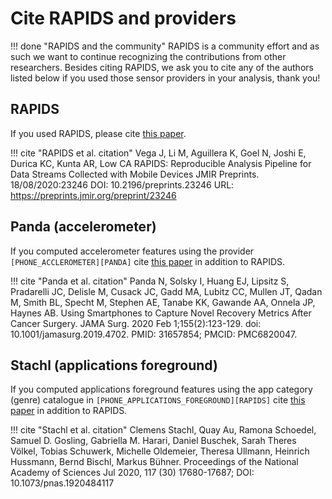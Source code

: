 # Cite RAPIDS and providers

!!! done "RAPIDS and the community"
    RAPIDS is a community effort and as such we want to continue recognizing the contributions from other researchers. Besides citing RAPIDS, we ask you to cite any of the authors listed below if you used those sensor providers in your analysis, thank you!

## RAPIDS

If you used RAPIDS, please cite [this paper](https://preprints.jmir.org/preprint/23246).

!!! cite "RAPIDS et al. citation"
    Vega J, Li M, Aguillera K, Goel N, Joshi E, Durica KC, Kunta AR, Low CA
    RAPIDS: Reproducible Analysis Pipeline for Data Streams Collected with Mobile Devices
    JMIR Preprints. 18/08/2020:23246
    DOI: 10.2196/preprints.23246
    URL: https://preprints.jmir.org/preprint/23246

## Panda (accelerometer)

If you computed accelerometer features using the provider  `[PHONE_ACCLEROMETER][PANDA]` cite [this paper](https://pubmed.ncbi.nlm.nih.gov/31657854/) in addition to RAPIDS.

!!! cite "Panda et al. citation"
    Panda N, Solsky I, Huang EJ, Lipsitz S, Pradarelli JC, Delisle M, Cusack JC, Gadd MA, Lubitz CC, Mullen JT, Qadan M, Smith BL, Specht M, Stephen AE, Tanabe KK, Gawande AA, Onnela JP, Haynes AB. Using Smartphones to Capture Novel Recovery Metrics After Cancer Surgery. JAMA Surg. 2020 Feb 1;155(2):123-129. doi: 10.1001/jamasurg.2019.4702. PMID: 31657854; PMCID: PMC6820047.

## Stachl (applications foreground)

If you computed applications foreground features using the app category (genre) catalogue in  `[PHONE_APPLICATIONS_FOREGROUND][RAPIDS]` cite [this paper](https://www.pnas.org/content/117/30/17680) in addition to RAPIDS.

!!! cite "Stachl et al. citation"
    Clemens Stachl, Quay Au, Ramona Schoedel, Samuel D. Gosling, Gabriella M. Harari, Daniel Buschek, Sarah Theres Völkel, Tobias Schuwerk, Michelle Oldemeier, Theresa Ullmann, Heinrich Hussmann, Bernd Bischl, Markus Bühner. Proceedings of the National Academy of Sciences Jul 2020, 117 (30) 17680-17687; DOI: 10.1073/pnas.1920484117 